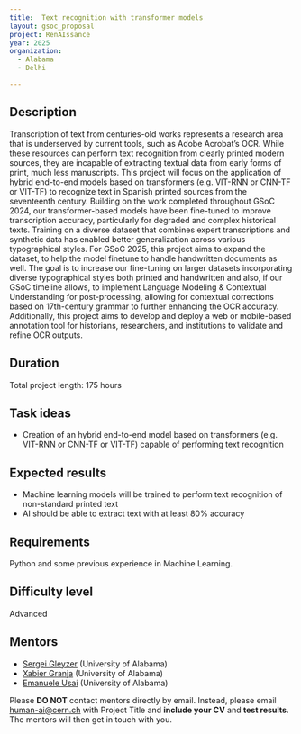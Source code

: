```yaml
---
title:  Text recognition with transformer models
layout: gsoc_proposal
project: RenAIssance
year: 2025
organization:
  - Alabama
  - Delhi

---
```


## Description

Transcription of text from centuries-old works represents a research area that is underserved by current tools, such as Adobe Acrobat’s OCR. While these resources can perform text recognition from clearly printed modern sources, they are incapable of extracting textual data from early forms of print, much less manuscripts. This project will focus on the application of hybrid end-to-end models based on transformers (e.g. VIT-RNN or CNN-TF or VIT-TF) to recognize text in Spanish printed sources from the seventeenth century. Building on the work completed throughout GSoC 2024, our transformer-based models have been fine-tuned to improve transcription accuracy, particularly for degraded and complex historical texts. Training on a diverse dataset that combines expert transcriptions and synthetic data has enabled better generalization across various typographical styles. For GSoC 2025, this project aims to expand the dataset, to help the model finetune to handle handwritten documents as well. The goal is to increase our fine-tuning on larger datasets incorporating diverse typographical styles both printed and handwritten and also, if our GSoC timeline allows, to implement Language Modeling & Contextual Understanding for post-processing, allowing for contextual corrections based on 17th-century grammar to further enhancing the OCR accuracy. Additionally, this project aims to develop and deploy a web or mobile-based annotation tool for historians, researchers, and institutions to validate and refine OCR outputs.

## Duration

Total project length: 175 hours

## Task ideas
 * Creation of an hybrid end-to-end model based on transformers (e.g. VIT-RNN or CNN-TF or VIT-TF) capable of performing text recognition

## Expected results
 * Machine learning models will be trained to perform text recognition of non-standard printed text
 * AI should be able to extract text with at least 80% accuracy



## Requirements
Python and some previous experience in Machine Learning.

## Difficulty level
Advanced

<!-- ## Test
Please use [this link](https://bama365-my.sharepoint.com/:w:/g/personal/xgranja_ua_edu/Ee6S21QpgmxFj4szyRXqMAsBnMIs1TqsiPC4vP6-kRxrRw?e=zkxpoU) to access the test for this project. -->

## Mentors
  * [Sergei Gleyzer](mailto:human-ai@cern.ch) (University of Alabama)
  * [Xabier Granja](mailto:human-ai@cern.ch) (University of Alabama)
  * [Emanuele Usai](mailto:human-ai@cern.ch) (University of Alabama)



Please **DO NOT** contact mentors directly by email. Instead, please email [human-ai@cern.ch](mailto:human-ai@cern.ch) with Project Title and **include your CV** and **test results**. The mentors will then get in touch with you.



<!-- ## Links
  * [Paper 1](https://arxiv.org/abs/1807.11916)
  * [Paper 2](https://arxiv.org/abs/1902.08276) -->
